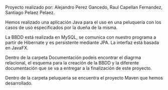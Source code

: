 Proyecto realizado por: 
Alejandro Perez Gancedo, 
Raul Capellan Fernandez, 
Santiago Pelaez Pelaez.

Hemos realizado una aplicación Java para el uso en una peluquería con los casos de uso especificados por la dueña de la misma.

La BBDD está realizada en MySQL, se comunica con nuestro programa a partir de Hibernate y es persistente mediante JPA.
La interfaz está basada en JavaFX.

Dentro de la carpeta Documentación podeis encontrar el diagrma relacional, el esquema para la creación de la BBDD y la diferente 
documentación que se va a entregar a la finalización de este proyecto.

Dentro de la carpeta peluqueria se encuentra el proyecto Maven que hemos desarrollado.
